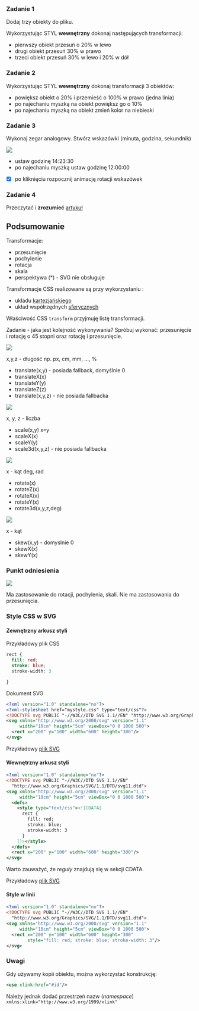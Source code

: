 ### Zadanie 1

Dodaj trzy obiekty do pliku. 

Wykorzystując STYL **wewnętrzny** dokonaj następujących transformacji:
 - pierwszy obiekt przesuń o 20% w lewo
 - drugi obiekt przesuń 30% w prawo
 - trzeci obiekt przesuń 30% w lewo i 20% w dół


### Zadanie 2

Wykorzystując STYL **wewnętrzny** dokonaj transformacji 3 obiektów:
 - powiększ obiekt o 20% i przemieść o 100% w prawo (jedna linia)
 - po najechaniu myszką na obiekt powiększ go o 10%
 - po najechaniu myszką na obiekt zmień kolor na niebieski

### Zadanie 3

Wykonaj zegar analogowy. Stwórz wskazówki (minuta, godzina, sekundnik)

<img src="http://vector.org.pl/inkscape/t11/clock.png">

- ustaw godzinę 14:23:30
- po najechaniu myszką ustaw godzinę 12:00:00
- [x] po kliknięciu rozpocznij animację rotacji wskazówek 

### Zadanie 4

Przeczytać i __zrozumieć__ <a href="https://css-tricks.com/svg-animation-on-css-transforms/">artykuł</a>

## Podsumowanie
Transformacje:

- przesunięcie
- pochylenie
- rotacja
- skala
- perspektywa (*) - SVG nie obsługuje

Transformacje CSS realizowane są przy wykorzystaniu :
 - układu <a href="http://vector.org.pl/inkscape/t11/kartezjanski.png">kartezjańskiego</a>
 - układ współrzędnych <a href="http://vector.org.pl/inkscape/t11/sferyczny.png">sferycznych</a>


Właściwość CSS `transform` przyjmuję listę transformacji. 

Zadanie - jaka jest kolejność wykonywania? 
Spróbuj wykonać: przesunięcie i rotację o 45 stopni oraz rotację i przesunięcie.

<img src="http://vector.org.pl/inkscape/t11/translate.png">

x,y,z - długość np. px, cm, mm, ..., %

- translate(x,y) - posiada fallback, domyślnie 0
- translateX(x) 
- translateY(y)
- translateZ(z)
- translate(x,y,z) - nie posiada fallbacka

<img src="http://vector.org.pl/inkscape/t11/scale.png">

x, y, z - liczba
- scale(x,y) x=y
- scaleX(x)
- scaleY(y)
- scale3d(x,y,z) - nie posiada fallbacka

<img src="http://vector.org.pl/inkscape/t11/rotate.png">

x - kąt deg, rad

- rotate(x)
- rotateZ(x)
- rotateX(x)
- rotateY(x)
- rotate3d(x,y,z,deg)


<img src="http://vector.org.pl/inkscape/t11/skew.png">

x - kąt

- skew(x,y) - domyslnie 0
- skewX(x)
- skewY(x)


### Punkt odniesienia

<img src="http://vector.org.pl/inkscape/t11/transformorigin.png">

Ma zastosowanie do rotacji, pochylenia, skali. Nie ma zastosowania do przesunięcia. 


### Style CSS w SVG

#### Zewnętrzny arkusz styli

Przykładowy plik CSS

```css
rect {
  fill: red;
  stroke: blue;
  stroke-width: 3

}
```

Dokument SVG

```xml
<?xml version="1.0" standalone="no"?>
<?xml-stylesheet href="mystyle.css" type="text/css"?>
<!DOCTYPE svg PUBLIC "-//W3C//DTD SVG 1.1//EN" "http://www.w3.org/Graphics/SVG/1.1/DTD/svg11.dtd">
<svg xmlns="http://www.w3.org/2000/svg" version="1.1"
     width="10cm" height="5cm" viewBox="0 0 1000 500">
  <rect x="200" y="100" width="600" height="300"/>
</svg>

```

Przykładowy <a href="https://www.w3.org/TR/SVG/images/styling/ExternalCSSStyleSheet.svg">plik SVG</a>

#### Wewnętrzny arkusz styli


```xml
<?xml version="1.0" standalone="no"?>
<!DOCTYPE svg PUBLIC "-//W3C//DTD SVG 1.1//EN" 
  "http://www.w3.org/Graphics/SVG/1.1/DTD/svg11.dtd">
<svg xmlns="http://www.w3.org/2000/svg" version="1.1"
     width="10cm" height="5cm" viewBox="0 0 1000 500">
  <defs>
    <style type="text/css"><![CDATA[
      rect {
        fill: red;
        stroke: blue;
        stroke-width: 3
      }
    ]]></style>
  </defs>
  <rect x="200" y="100" width="600" height="300"/>
</svg>

```

Warto zauważyć, że *reguły* znajdują się w sekcji CDATA. 

Przykładowy <a href="https://www.w3.org/TR/SVG/images/styling/InternalCSSStyleSheet.svg">plik SVG</a>


#### Style w linii


```xml
<?xml version="1.0" standalone="no"?>
<!DOCTYPE svg PUBLIC "-//W3C//DTD SVG 1.1//EN" 
  "http://www.w3.org/Graphics/SVG/1.1/DTD/svg11.dtd">
<svg xmlns="http://www.w3.org/2000/svg" version="1.1"
     width="10cm" height="5cm" viewBox="0 0 1000 500">
  <rect x="200" y="100" width="600" height="300" 
        style="fill: red; stroke: blue; stroke-width: 3"/>
</svg>
```


### Uwagi

Gdy używamy kopii obiektu, można wykorzystać konstrukcję:

```xml
<use xlink:href="#id"/>
```

Należy jednak dodać przestrzeń nazw (*namespace*) `xmlns:xlink="http://www.w3.org/1999/xlink"`
